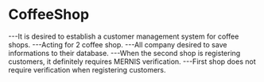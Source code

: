# CoffeeShop
---It is desired to establish a customer management system for coffee shops.
---Acting for 2 coffee shop.
---All company desired to save informations to their database.
---When the second shop is registering customers, it definitely requires MERNIS verification.
---First shop does not require verification when registering customers.
